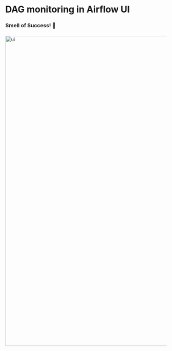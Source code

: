 # DAG monitoring in Airflow UI
### Smell of Success! 🥇
### 
<img width="1916" height="968" alt="ui" src="https://github.com/user-attachments/assets/06efa273-5e79-4f71-a9a2-3fab74e9d016" />
